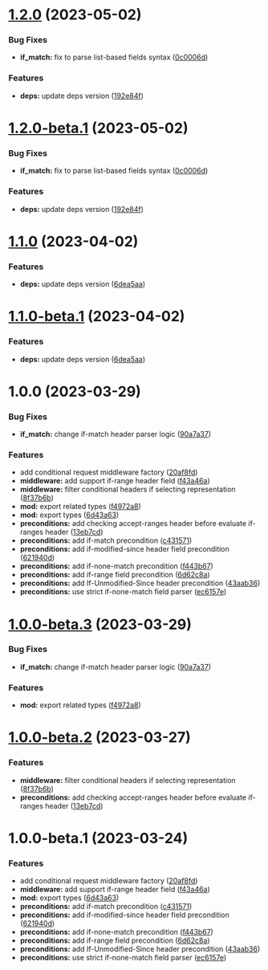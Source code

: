 # [1.2.0](https://github.com/httpland/conditional-request-middleware/compare/1.1.0...1.2.0) (2023-05-02)


### Bug Fixes

* **if_match:** fix to parse list-based fields syntax ([0c0006d](https://github.com/httpland/conditional-request-middleware/commit/0c0006dfde15b0ff379e9bf1528af3a9b75226f9))


### Features

* **deps:** update deps version ([192e84f](https://github.com/httpland/conditional-request-middleware/commit/192e84f24f5cad9ccfc5bea9f2876cd92898a9d6))

# [1.2.0-beta.1](https://github.com/httpland/conditional-request-middleware/compare/1.1.0...1.2.0-beta.1) (2023-05-02)


### Bug Fixes

* **if_match:** fix to parse list-based fields syntax ([0c0006d](https://github.com/httpland/conditional-request-middleware/commit/0c0006dfde15b0ff379e9bf1528af3a9b75226f9))


### Features

* **deps:** update deps version ([192e84f](https://github.com/httpland/conditional-request-middleware/commit/192e84f24f5cad9ccfc5bea9f2876cd92898a9d6))

# [1.1.0](https://github.com/httpland/conditional-request-middleware/compare/1.0.0...1.1.0) (2023-04-02)


### Features

* **deps:** update deps version ([6dea5aa](https://github.com/httpland/conditional-request-middleware/commit/6dea5aaa039eeb997ffc0dd73914e4ed22c92220))

# [1.1.0-beta.1](https://github.com/httpland/conditional-request-middleware/compare/1.0.0...1.1.0-beta.1) (2023-04-02)


### Features

* **deps:** update deps version ([6dea5aa](https://github.com/httpland/conditional-request-middleware/commit/6dea5aaa039eeb997ffc0dd73914e4ed22c92220))

# 1.0.0 (2023-03-29)


### Bug Fixes

* **if_match:** change if-match header parser logic ([90a7a37](https://github.com/httpland/conditional-request-middleware/commit/90a7a378869091693b2f4586ba3b175c687d348b))


### Features

* add conditional request middleware factory ([20af8fd](https://github.com/httpland/conditional-request-middleware/commit/20af8fd1e44fd63377979e07282ad02067dbdee8))
* **middleware:** add support if-range header field ([f43a46a](https://github.com/httpland/conditional-request-middleware/commit/f43a46a496563409bad3b3743abd98ff06caba71))
* **middleware:** filter conditional headers if selecting representation ([8f37b6b](https://github.com/httpland/conditional-request-middleware/commit/8f37b6b973093f98ded5ac48f7298c011d224f9c))
* **mod:** export related types ([f4972a8](https://github.com/httpland/conditional-request-middleware/commit/f4972a847e67ed94abde7d1c71a88c3010542b4d))
* **mod:** export types ([6d43a63](https://github.com/httpland/conditional-request-middleware/commit/6d43a63a504514b2cf34d232d214d6aff81cb76d))
* **preconditions:** add checking accept-ranges header before evaluate if-ranges header ([13eb7cd](https://github.com/httpland/conditional-request-middleware/commit/13eb7cd8187dbcf241faf84eacde30494cee3403))
* **preconditions:** add if-match precondition ([c431571](https://github.com/httpland/conditional-request-middleware/commit/c431571601abcce6394170f7fc488bf2b13ac14e))
* **preconditions:** add if-modified-since header field precondition ([621940d](https://github.com/httpland/conditional-request-middleware/commit/621940d3569d61278303b10ce7da122bd93ee18a))
* **preconditions:** add if-none-match precondition ([f443b67](https://github.com/httpland/conditional-request-middleware/commit/f443b67864731491a49df205a84691483d247abe))
* **preconditions:** add if-range field precondition ([6d62c8a](https://github.com/httpland/conditional-request-middleware/commit/6d62c8ab4a1711be202d23291a425b3b01aa641a))
* **preconditions:** add If-Unmodified-Since header precondition ([43aab36](https://github.com/httpland/conditional-request-middleware/commit/43aab36fe225706e916c55e763a592c981d33bd6))
* **preconditions:** use strict if-none-match field parser ([ec6157e](https://github.com/httpland/conditional-request-middleware/commit/ec6157ea0567f238532b65e8e6766d62cd342d2d))

# [1.0.0-beta.3](https://github.com/httpland/conditional-request-middleware/compare/1.0.0-beta.2...1.0.0-beta.3) (2023-03-29)


### Bug Fixes

* **if_match:** change if-match header parser logic ([90a7a37](https://github.com/httpland/conditional-request-middleware/commit/90a7a378869091693b2f4586ba3b175c687d348b))


### Features

* **mod:** export related types ([f4972a8](https://github.com/httpland/conditional-request-middleware/commit/f4972a847e67ed94abde7d1c71a88c3010542b4d))

# [1.0.0-beta.2](https://github.com/httpland/conditional-request-middleware/compare/1.0.0-beta.1...1.0.0-beta.2) (2023-03-27)


### Features

* **middleware:** filter conditional headers if selecting representation ([8f37b6b](https://github.com/httpland/conditional-request-middleware/commit/8f37b6b973093f98ded5ac48f7298c011d224f9c))
* **preconditions:** add checking accept-ranges header before evaluate if-ranges header ([13eb7cd](https://github.com/httpland/conditional-request-middleware/commit/13eb7cd8187dbcf241faf84eacde30494cee3403))

# 1.0.0-beta.1 (2023-03-24)


### Features

* add conditional request middleware factory ([20af8fd](https://github.com/httpland/conditional-request-middleware/commit/20af8fd1e44fd63377979e07282ad02067dbdee8))
* **middleware:** add support if-range header field ([f43a46a](https://github.com/httpland/conditional-request-middleware/commit/f43a46a496563409bad3b3743abd98ff06caba71))
* **mod:** export types ([6d43a63](https://github.com/httpland/conditional-request-middleware/commit/6d43a63a504514b2cf34d232d214d6aff81cb76d))
* **preconditions:** add if-match precondition ([c431571](https://github.com/httpland/conditional-request-middleware/commit/c431571601abcce6394170f7fc488bf2b13ac14e))
* **preconditions:** add if-modified-since header field precondition ([621940d](https://github.com/httpland/conditional-request-middleware/commit/621940d3569d61278303b10ce7da122bd93ee18a))
* **preconditions:** add if-none-match precondition ([f443b67](https://github.com/httpland/conditional-request-middleware/commit/f443b67864731491a49df205a84691483d247abe))
* **preconditions:** add if-range field precondition ([6d62c8a](https://github.com/httpland/conditional-request-middleware/commit/6d62c8ab4a1711be202d23291a425b3b01aa641a))
* **preconditions:** add If-Unmodified-Since header precondition ([43aab36](https://github.com/httpland/conditional-request-middleware/commit/43aab36fe225706e916c55e763a592c981d33bd6))
* **preconditions:** use strict if-none-match field parser ([ec6157e](https://github.com/httpland/conditional-request-middleware/commit/ec6157ea0567f238532b65e8e6766d62cd342d2d))

